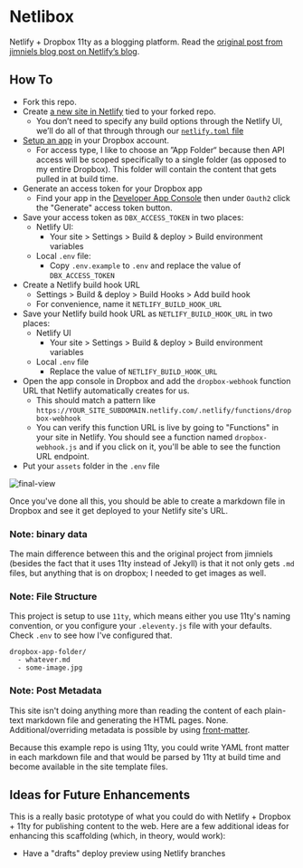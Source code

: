 # Netlibox

Netlify + Dropbox  11ty as a blogging platform. Read the [original post from jimniels blog post on Netlify’s blog](https://www.netlify.com/blog/2018/10/15/combining-netlify-with-dropbox-for-a-one-click-publishing-process/).

## How To

- Fork this repo.
- Create [a new site in Netlify](https://app.netlify.com/start) tied to your forked repo.
  - You don’t need to specify any build options through the Netlify UI, we’ll do all of that through through our [`netlify.toml` file](<(https://www.netlify.com/docs/netlify-toml-reference/)>)
- [Setup an app](https://www.dropbox.com/developers/apps) in your Dropbox account.
  - For access type, I like to choose an ”App Folder“ because then API access will be scoped specifically to a single folder (as opposed to my entire Dropbox). This folder will contain the content that gets pulled in at build time.
- Generate an access token for your Dropbox app
  - Find your app in the [Developer App Console](https://www.dropbox.com/developers/apps) then under `Oauth2` click the "Generate" access token button.
- Save your access token as `DBX_ACCESS_TOKEN` in two places:
  - Netlify UI:
    - Your site > Settings > Build & deploy > Build environment variables
  - Local `.env` file:
    - Copy `.env.example` to `.env` and replace the value of `DBX_ACCESS_TOKEN`
- Create a Netlify build hook URL
  - Settings > Build & deploy > Build Hooks > Add build hook
  - For convenience, name it `NETLIFY_BUILD_HOOK_URL`
- Save your Netlify build hook URL as `NETLIFY_BUILD_HOOK_URL` in two places:
  - Netlify UI
    - Your site > Settings > Build & deploy > Build environment variables
  - Local `.env` file
    - Replace the value of `NETLIFY_BUILD_HOOK_URL`
- Open the app console in Dropbox and add the `dropbox-webhook` function URL that Netlify automatically creates for us.
  - This should match a pattern like `https://YOUR_SITE_SUBDOMAIN.netlify.com/.netlify/functions/dropbox-webhook`
  - You can verify this function URL is live by going to "Functions" in your site in Netlify. You should see a function named `dropbox-webhook.js` and if you click on it, you'll be able to see the function URL endpoint.
- Put your `assets` folder in the `.env` file

![final-view](https://user-images.githubusercontent.com/1316441/46992107-c9592f00-d0c5-11e8-8a1c-fa751765a402.png)

Once you've done all this, you should be able to create a markdown file in Dropbox and see it get deployed to your Netlify site's URL.

### Note: binary data
The main difference between this and the original project from jimniels (besides the fact that it uses 11ty instead of Jekyll) is that it not only gets `.md` files, but anything that is on dropbox; I needed to get images as well.

### Note: File Structure

This project is setup to use `11ty`, which means either you use 11ty's naming convention, or you configure your `.eleventy.js` file with your defaults. Check `.env` to see how I've configured that.

```
dropbox-app-folder/
  - whatever.md
  - some-image.jpg
```

### Note: Post Metadata

This site isn't doing anything more than reading the content of each plain-text markdown file and generating the HTML pages. None. Additional/overriding metadata is possible by using [front-matter](https://jekyllrb.com/docs/front-matter/).

Because this example repo is using 11ty, you could write YAML front matter in each markdown file and that would be parsed by 11ty at build time and become available in the site template files.

## Ideas for Future Enhancements

This is a really basic prototype of what you could do with Netlify + Dropbox + 11ty for publishing content to the web. Here are a few additional ideas for enhancing this scaffolding (which, in theory, would work):

- Have a "drafts" deploy preview using Netlify branches